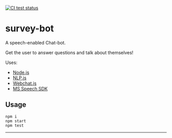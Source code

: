 
[![CI test status][gh-badge]][gh-link]

# survey-bot

A speech-enabled Chat-bot.

Get the user to answer questions and talk about themselves!

Uses:

* [Node.js][]
* [NLP.js][]
* [Webchat.js][]
* [MS Speech SDK][speech-sdk]

## Usage

```
npm i
npm start
npm test
```

---
<!-- © 2021 Nick Freear. -->

[node.js]: https://nodejs.org/
  "Node.js® is a JavaScript runtime built on Chrome's V8 JavaScript engine."
[nlp.js]: https://github.com/axa-group/nlp.js
  "'NLP.js' is a general natural language utility for Node.js"
[webchat.js]: https://github.com/microsoft/BotFramework-WebChat/releases/tag/v4.13.0
  "Bot Framework Web Chat Javascript component"
[speech-sdk]: https://github.com/microsoft/cognitive-services-speech-sdk-js
  "Microsoft Cognitive Services Speech SDK for JavaScript"
[speech-cdn]: https://jsdelivr.com/package/npm/microsoft-cognitiveservices-speech-sdk?path=distrib%2Fbrowser
[speech-raw]: https://aka.ms/csspeech/jsbrowserpackageraw
  "Via: github.com/Azure-Samples/cognitive-services-speech-sdk/.."

[gh-badge]: https://github.com/nfreear/survey-bot/actions/workflows/node.js.yml/badge.svg
[gh-link]: https://github.com/nfreear/survey-bot/actions "Test status ~ 'Node.js CI'"
